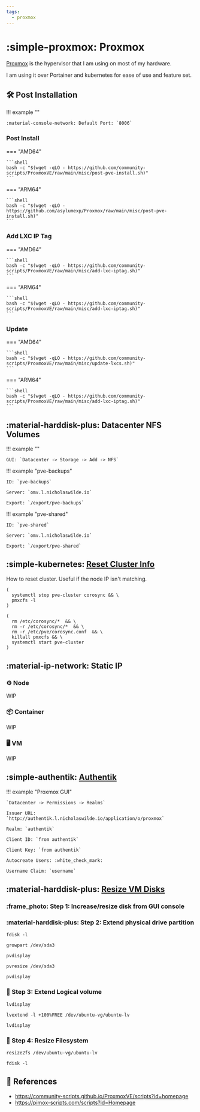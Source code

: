 ```yaml
---
tags:
  - proxmox
---
```

# :simple-proxmox: Proxmox

[Proxmox][1] is the hypervisor that I am using on most of my hardware.

I am using it over Portainer and kubernetes for ease of use and feature set.

## :hammer_and_wrench: Post Installation

!!! example ""

    :material-console-network: Default Port: `8006`

### Post Install

=== "AMD64"

    ```shell
    bash -c "$(wget -qLO - https://github.com/community-scripts/ProxmoxVE/raw/main/misc/post-pve-install.sh)"
    ```

=== "ARM64"

    ```shell
    bash -c "$(wget -qLO - https://github.com/asylumexp/Proxmox/raw/main/misc/post-pve-install.sh)"
    ```

### Add LXC IP Tag

=== "AMD64"

    ```shell
    bash -c "$(wget -qLO - https://github.com/community-scripts/ProxmoxVE/raw/main/misc/add-lxc-iptag.sh)"
    ```

=== "ARM64"

    ```shell
    bash -c "$(wget -qLO - https://github.com/community-scripts/ProxmoxVE/raw/main/misc/add-lxc-iptag.sh)"
    ```

### Update

=== "AMD64"

    ```shell
    bash -c "$(wget -qLO - https://github.com/community-scripts/ProxmoxVE/raw/main/misc/update-lxcs.sh)"
    ```

=== "ARM64"

    ```shell
    bash -c "$(wget -qLO - https://github.com/community-scripts/ProxmoxVE/raw/main/misc/add-lxc-iptag.sh)"
    ```

## :material-harddisk-plus: Datacenter NFS Volumes

!!! example ""

    GUI: `Datacenter -> Storage -> Add -> NFS`

!!! example "pve-backups"

    ID: `pve-backups`

    Server: `omv.l.nicholaswilde.io`
    
    Export: `/export/pve-backups`

!!! example "pve-shared"

    ID: `pve-shared`

    Server: `omv.l.nicholaswilde.io`

    Export: `/export/pve-shared`

## :simple-kubernetes: [Reset Cluster Info][2]

How to reset cluster. Useful if the node IP isn't matching.

```shell title="node"
(
  systemctl stop pve-cluster corosync && \
  pmxcfs -l
)
```

```shell title="node"
(
  rm /etc/corosync/*  && \
  rm -r /etc/corosync/*  && \
  rm -r /etc/pve/corosync.conf  && \ 
  killall pmxcfs && \
  systemctl start pve-cluster
)
```

## :material-ip-network: Static IP

### :gear: Node

WIP

### :package: Container

WIP

### :desktop_computer: VM

WIP

## :simple-authentik: [Authentik][4]

!!! example "Proxmox GUI"

    `Datacenter -> Permissions -> Realms`

    Issuer URL: `http://authentik.l.nicholaswilde.io/application/o/proxmox`
    
    Realm: `authentik`

    Client ID: `from authentik`
    
    Client Key: `from authentik`
    
    Autocreate Users: :white_check_mark:

    Username Claim: `username`

## :material-harddisk-plus: [Resize VM Disks][3]

### :frame_photo: Step 1: Increase/resize disk from GUI console

### :material-harddisk-plus: Step 2: Extend physical drive partition

```shell title="check free space"
fdisk -l
```

```shell title="Extend physical drive partition"
growpart /dev/sda3
```

```shell title="See  phisical drive"
pvdisplay
```

```shell title="Instruct LVM that disk size has changed"
pvresize /dev/sda3
```

```shell title="Check physical drive if has changed"
pvdisplay
```

### :brain: Step 3: Extend Logical volume

```shell title="View starting LV"
lvdisplay
```

```shell title="Resize LV"
lvextend -l +100%FREE /dev/ubuntu-vg/ubuntu-lv
```

```shell title="View changed LV"
lvdisplay
```

### :open_file_folder: Step 4: Resize Filesystem

```shell title="Resize Filesystem"
resize2fs /dev/ubuntu-vg/ubuntu-lv
```

```shell title="Confirm results"
fdisk -l
```

## :link: References

- <https://community-scripts.github.io/ProxmoxVE/scripts?id=homepage>
- <https://pimox-scripts.com/scripts?id=Homepage>

[1]: <https://www.proxmox.com/en/>
[2]: <https://forum.proxmox.com/threads/remove-or-reset-cluster-configuration.114260/#post-493906>
[3]: <https://forum.proxmox.com/threads/resize-ubuntu-vm-disk.117810/post-510089>
[4]: <https://docs.goauthentik.io/integrations/services/proxmox-ve/>
